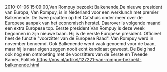 2010-01-06 15:09:00,Van Rompuy bezoekt Balkenende,De nieuwe president van Europa, Van Rompuy, is in Nederland voor een werklunch met premier Balkenende. De twee praatten op het Catshuis onder meer over de Europese aanpak van het economisch herstel. Daarover is volgende maand een extra Europese top. Eerste president Van Rompuy is deze week begonnen in zijn nieuwe baan. Hij is de eerste Europese president. Officieel heet de functie "voorzitter van de Europese Raad". Van Rompuy werd in november benoemd. Ook Balkenende werd vaak genoemd voor de baan, maar hij is naar eigen zeggen nooit echt kandidaat geweest. De Belg had ook nog een ontmoeting met de voorzitters van de Eerste en Tweede Kamer.,Politiek,https://nos.nl/artikel/127221-van-rompuy-bezoekt-balkenende.html